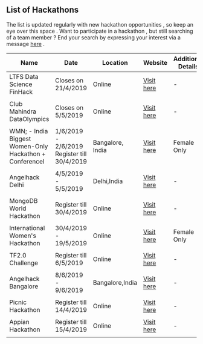## List of Hackathons

The list is updated regularly with new hackathon opportunities , so keep an eye over this space .
Want to participate in a hackathon , but still searching of a team member ? End your search by expressing your interest via a message [here](https://t.me/hackathonistas) .

| Name        | Date                    | Location                                            | Website                                                                                                          | Additional Details |
|-------------|-------------------------|--------------------------------------------------|------------------------------------------------------------------------------------------------------------------|------------------------|
| LTFS Data Science FinHack | Closes on 21/4/2019 | Online | [Visit here](https://datahack.analyticsvidhya.com/contest/ltfs-datascience-finhack-an-online-hackathon/) | -                      |
||||||
| Club Mahindra DataOlympics | Closes on 5/5/2019 | Online | [Visit here](https://datahack.analyticsvidhya.com/contest/club-mahindra-dataolympics/) | -                      |
||||||
| WMN; - India Biggest Women-Only Hackathon + ConferenceI| 1/6/2019 - 2/6/2019 Register till 30/4/2019  | Bangalore, India | [Visit here](https://wmn.community/) | Female Only |
||||||
| Angelhack Delhi | 4/5/2019 - 5/5/2019 | Delhi,India | [Visit here](https://www.eventbrite.com/e/angelhack-2019-delhi-tickets-58778043711) | -                      |
||||||
| MongoDB World Hackathon | Register till 30/4/2019 | Online | [Visit here](https://mongodbworld19.devpost.com/) | -                      |
||||||
| International Women's Hackathon | 30/4/2019 - 19/5/2019 | Online | [Visit here](https://www.hackerearth.com/challenges/hackathon/international-womens-hackathon-2019/) | Female Only                      |
||||||
| TF2.0 Challenge | Register till 6/5/2019 | Online | [Visit here](https://https://tensorflow.devpost.com/) | -                      |
||||||
| Angelhack Bangalore | 8/6/2019 - 9/6/2019 | Bangalore,India | [Visit here](https://www.eventbrite.com/e/angelhack-2019-bangalore-tickets-58778720736) | -                      |
||||||
| Picnic Hackathon | Register till 14/4/2019 | Online | [Visit here](https://picnic.devpost.com/) | -                      |
||||||
| Appian Hackathon | Register till 15/4/2019 | Online | [Visit here](https://appian.devpost.com/) | -                      |
||||||
